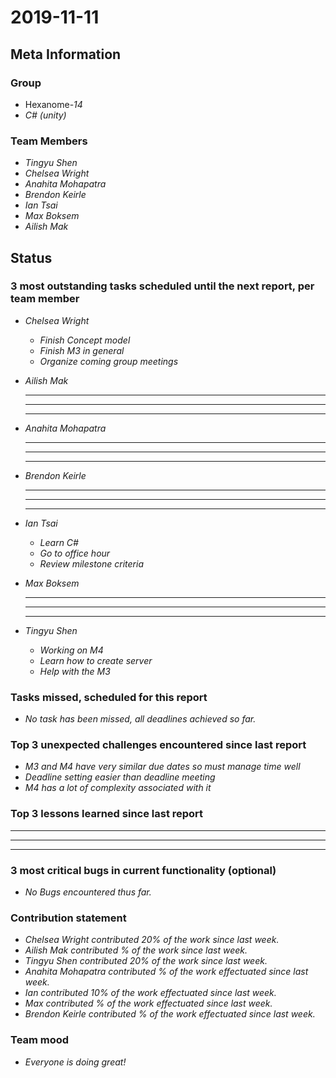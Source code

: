 # 2019-11-11

## Meta Information

### Group

 * Hexanome-*14*
 * *C# (unity)*

### Team Members

 * *Tingyu Shen*
 * *Chelsea Wright*
 * *Anahita Mohapatra*
 * *Brendon Keirle*
 * *Ian Tsai*
 * *Max Boksem*
 * *Ailish Mak*

## Status

### 3 most outstanding tasks scheduled until the next report, per team member

 * *Chelsea Wright*
   * *Finish Concept model*
   * *Finish M3 in general*
   * *Organize coming group meetings*
   
   
 * *Ailish Mak*
   * **
   * **
   * **
 
 
 * *Anahita Mohapatra*
   * **
   * **
   * **
 
 * *Brendon Keirle*
   * **
   * **
   * **
 
 
 * *Ian Tsai*
   * *Learn C#*
   * *Go to office hour*
   * *Review milestone criteria*


 * *Max Boksem*
   * **
   * **
   * **
 
 
 * *Tingyu Shen*
   * *Working on M4*
   * *Learn how to create server*
   * *Help with the M3*



### Tasks missed, scheduled for this report

 * *No task has been missed, all deadlines achieved so far.*

### Top 3 unexpected challenges encountered since last report

 * *M3 and M4 have very similar due dates so must manage time well*
 * *Deadline setting easier than deadline meeting*
 * *M4 has a lot of complexity associated with it*
 

### Top 3 lessons learned since last report

   * **
   * **
   * **

### 3 most critical bugs in current functionality (optional)

 * *No Bugs encountered thus far.*

### Contribution statement

 * *Chelsea Wright contributed 20% of the work since last week.*
 * *Ailish Mak contributed % of the work since last week.*
 * *Tingyu Shen contributed 20% of the work since last week.*
 * *Anahita Mohapatra contributed % of the work effectuated since last week.*
 * *Ian contributed 10% of the work effectuated since last week.*
 * *Max contributed % of the work effectuated since last week.*
 * *Brendon Keirle contributed % of the work effectuated since last week.*

### Team mood

 * *Everyone is doing great!*
